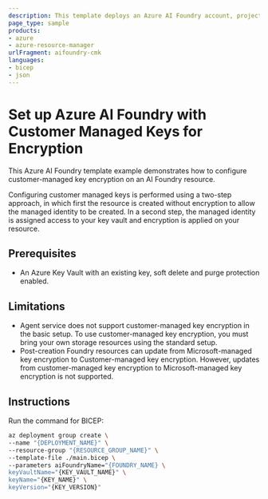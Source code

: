 ```yaml
---
description: This template deploys an Azure AI Foundry account, project, and model deployment while using your key for encryption (Customer Managed Key).
page_type: sample
products:
- azure
- azure-resource-manager
urlFragment: aifoundry-cmk
languages:
- bicep
- json
---
```

# Set up Azure AI Foundry with Customer Managed Keys for Encryption

This Azure AI Foundry template example demonstrates how to configure customer-managed key encryption on an AI Foundry resource.

Configuring customer managed keys is performed using a two-step approach, in which first the resource is created without encryption to allow the managed identity to be created. In a second step, the managed identity is assigned access to your key vault and encryption is applied on your resource.

## Prerequisites

* An Azure Key Vault with an existing key, soft delete and purge protection enabled.

## Limitations

* Agent service does not support customer-managed key encryption in the basic setup. To use customer-managed key encryption, you must bring your own storage resources using the standard setup.
* Post-creation Foundry resources can update from Microsoft-managed key encryption to Customer-managed key encryption. However, updates from customer-managed key encryption to Microsoft-managed key encryption is not supported.

## Instructions

Run the command for BICEP:

```bash
az deployment group create \
--name "{DEPLOYMENT_NAME}" \
--resource-group "{RESOURCE_GROUP_NAME}" \
--template-file ./main.bicep \
--parameters aiFoundryName="{FOUNDRY_NAME} \
keyVaultName="{KEY_VAULT_NAME}" \
keyName="{KEY_NAME}" \
keyVersion="{KEY_VERSION}"
```